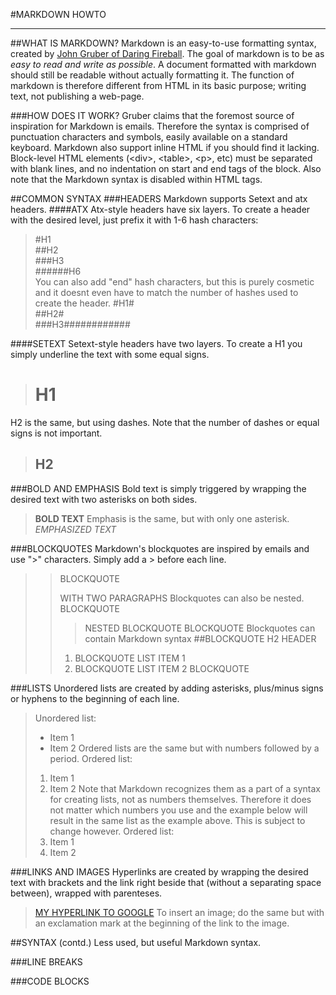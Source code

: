 #MARKDOWN HOWTO
***
##WHAT IS MARKDOWN?
Markdown is an easy-to-use formatting syntax, created by [John Gruber of Daring Fireball](http://daringfireball.net/projects/markdown/syntax).
The goal of markdown is to be as *easy to read and write as possible*. A document formatted with
markdown should still be readable without actually formatting it. The function of markdown is
therefore different from HTML in its basic purpose; writing text, not publishing a web-page.

###HOW DOES IT WORK?
Gruber claims that the foremost source of inspiration for Markdown is emails. Therefore the syntax
is comprised of punctuation characters and symbols, easily available on a standard keyboard.
Markdown also support inline HTML if you should find it lacking. Block-level HTML elements (\<div>,
\<table>, \<p>, etc) must be separated with blank lines, and no indentation on start and end tags
of the block. Also note that the Markdown syntax is disabled within HTML tags.

##COMMON SYNTAX
###HEADERS
Markdown supports Setext and atx headers.
####ATX
Atx-style headers have six layers. To create a header with the desired level, just prefix it with 
1-6 hash characters:
>	#H1  
>	##H2  
>	###H3  
>	######H6  
You can also add "end" hash characters, but this is purely cosmetic and it doesnt even have to
match the number of hashes used to create the header.
>	#H1#  
>	##H2#  
>	###H3############  

####SETEXT
Setext-style headers have two layers. To create a H1 you simply underline the text with
some equal signs.
>	H1  
>	=====  
H2 is the same, but using dashes. Note that the number of dashes or equal signs is not important.
>	H2  
>	--------------------

###BOLD AND EMPHASIS
Bold text is simply triggered by wrapping the desired text with two asterisks on both sides.
>	**BOLD TEXT**
Emphasis is the same, but with only one asterisk.
>	*EMPHASIZED TEXT*

###BLOCKQUOTES
Markdown's blockquotes are inspired by emails and use ">" characters. Simply add a > before each
line.
>	> BLOCKQUOTE
>	>
>	> WITH TWO PARAGRAPHS
Blockquotes can also be nested.
>	> BLOCKQUOTE
>	> > NESTED BLOCKQUOTE
>	> BLOCKQUOTE
Blockquotes can contain Markdown syntax
>	> ##BLOCKQUOTE H2 HEADER
>	>
>	> 1. BLOCKQUOTE LIST ITEM 1
>	> 2. BLOCKQUOTE LIST ITEM 2
>	> BLOCKQUOTE

###LISTS
Unordered lists are created by adding asterisks, plus/minus signs or hyphens to the beginning of 
each line.
>	Unordered list:
>	- Item 1
>	- Item 2
Ordered lists are the same but with numbers followed by a period.
>	Ordered list:
>	1. Item 1
>	2. Item 2
Note that Markdown recognizes them as a part of a syntax for creating lists, not as numbers
themselves. Therefore it does not matter which numbers you use and the example below will result
in the same list as the example above. This is subject to change however.
>	Ordered list:
>	3. Item 1
>	9. Item 2

###LINKS AND IMAGES
Hyperlinks are created by wrapping the desired text with brackets and the link right beside that
(without a separating space between), wrapped with parenteses.
>	[MY HYPERLINK TO GOOGLE](www.google.com)
To insert an image; do the same but with an exclamation mark at the beginning of the link to the 
image.

##SYNTAX (contd.)
Less used, but useful Markdown syntax.

###LINE BREAKS

###CODE BLOCKS
